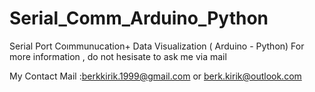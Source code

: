 # Serial_Comm_Arduino_Python
 Serial Port Coımmunucation+ Data Visualization ( Arduino - Python)
For more information , do not hesisate to ask me via mail 


My Contact Mail :berkkirik.1999@gmail.com       or        berk.kirik@outlook.com
